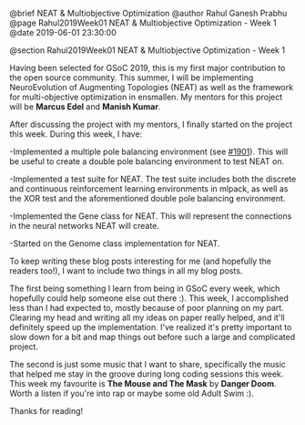 @brief NEAT & Multiobjective Optimization
@author Rahul Ganesh Prabhu
@page Rahul2019Week01 NEAT & Multiobjective Optimization - Week 1
@date 2019-06-01 23:30:00

@section Rahul2019Week01 NEAT & Multiobjective Optimization - Week 1

Having been selected for GSoC 2019, this is my first major contribution to the open source community. This summer, I will be implementing NeuroEvolution of Augmenting Topologies (NEAT) as well as the framework for multi-objective optimization in ensmallen. My mentors for this project will be **Marcus Edel** and **Manish Kumar**.

After discussing the project with my mentors, I finally started on the project this week. During this week, I have:

-Implemented a multiple pole balancing environment (see [#1901](https://github.com/mlpack/mlpack/pull/1901#pullrequestreview-242319420)). This will be useful to create a double pole balancing environment to test NEAT on.

-Implemented a test suite for NEAT. The test suite includes both the discrete and continuous reinforcement learning environments in mlpack, as well as the XOR test and the aforementioned double pole balancing environment.

-Implemented the Gene class for NEAT. This will represent the connections in the neural networks NEAT will create.

-Started on the Genome class implementation for NEAT.

To keep writing these blog posts interesting for me (and hopefully the readers too!), I want to include two things in all my blog posts.

The first being something I learn from being in GSoC every week, which hopefully could help someone else out there :). This week, I accomplished less than I had expected to, mostly because of poor planning on my part. Clearing my head and writing all my ideas on paper really helped, and it'll definitely speed up the implementation. I've realized it's pretty important to slow down for a bit and map things out before such a large and complicated project.

The second is just some music that I want to share, specifically the music that helped me stay in the groove during long coding sessions this week. This week my favourite is **The Mouse and The Mask** by **Danger Doom**. Worth a listen if you're into rap or maybe some old Adult Swim :).

Thanks for reading!
